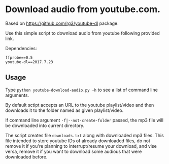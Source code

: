 # Download audio from youtube.com.

Based on https://github.com/rg3/youtube-dl package.

Use this simple script to download audio from youtube following provided link.

Dependencies:
```
ffprobe==0.5
youtube-dl==2017.7.23
```

## Usage
Type `python youtube-download-audio.py -h` to see a list of command line arguments.

By default sctipt accepts an URL to the youtube playlist/video and then downloads it to the folder named as given playlist/video.

If command line argument `-f|--not-create-folder` passed, the mp3 file will be downloaded into current directory.

The script creates file `downloads.txt` along with downloaded mp3 files.
This file intended to store youtube IDs of already downloaded files, do not remove it if you're planning to interrupt/resume your download, and vise versa, remove it if you want to download some audious that were downloaded before.

